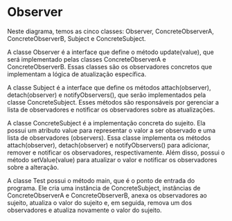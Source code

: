 # Observer
Neste diagrama, temos as cinco classes: Observer, ConcreteObserverA, ConcreteObserverB, Subject e ConcreteSubject.

A classe Observer é a interface que define o método update(value), que será implementado pelas classes ConcreteObserverA e ConcreteObserverB. Essas classes são os observadores concretos que implementam a lógica de atualização específica.

A classe Subject é a interface que define os métodos attach(observer), detach(observer) e notifyObservers(), que serão implementados pela classe ConcreteSubject. Esses métodos são responsáveis por gerenciar a lista de observadores e notificar os observadores sobre as atualizações.

A classe ConcreteSubject é a implementação concreta do sujeito. Ela possui um atributo value para representar o valor a ser observado e uma lista de observadores (observers). Essa classe implementa os métodos attach(observer), detach(observer) e notifyObservers() para adicionar, remover e notificar os observadores, respectivamente. Além disso, possui o método setValue(value) para atualizar o valor e notificar os observadores sobre a alteração.

A classe Test possui o método main, que é o ponto de entrada do programa. Ele cria uma instância de ConcreteSubject, instâncias de ConcreteObserverA e ConcreteObserverB, anexa os observadores ao sujeito, atualiza o valor do sujeito e, em seguida, remova um dos observadores e atualiza novamente o valor do sujeito.

